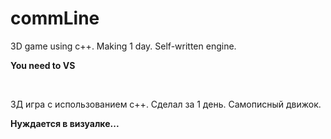# commLine
3D game using c++. Making 1 day. Self-written engine.

__You need to VS__

&nbsp;

3Д игра с использованием c++. Сделал за 1 день. Самописный движок.

__Нуждается в визуалке...__
